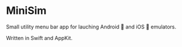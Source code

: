# MiniSim 

Small utility menu bar app for lauching Android 🤖 and iOS  emulators.

Written in Swift and AppKit. 
